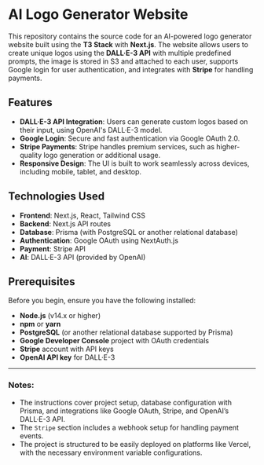 # AI Logo Generator Website

This repository contains the source code for an AI-powered logo generator website built using the **T3 Stack** with **Next.js**. The website allows users to create unique logos using the **DALL·E-3 API** with multiple predefined prompts, the image is stored in S3 and attached to each user, supports Google login for user authentication, and integrates with **Stripe** for handling payments.

## Features

- **DALL·E-3 API Integration**: Users can generate custom logos based on their input, using OpenAI's DALL·E-3 model.
- **Google Login**: Secure and fast authentication via Google OAuth 2.0.
- **Stripe Payments**: Stripe handles premium services, such as higher-quality logo generation or additional usage.
- **Responsive Design**: The UI is built to work seamlessly across devices, including mobile, tablet, and desktop.

## Technologies Used

- **Frontend**: Next.js, React, Tailwind CSS
- **Backend**: Next.js API routes
- **Database**: Prisma (with PostgreSQL or another relational database)
- **Authentication**: Google OAuth using NextAuth.js
- **Payment**: Stripe API
- **AI**: DALL·E-3 API (provided by OpenAI)

## Prerequisites

Before you begin, ensure you have the following installed:

- **Node.js** (v14.x or higher)
- **npm** or **yarn**
- **PostgreSQL** (or another relational database supported by Prisma)
- **Google Developer Console** project with OAuth credentials
- **Stripe** account with API keys
- **OpenAI API key** for DALL·E-3


---

### Notes:
- The instructions cover project setup, database configuration with Prisma, and integrations like Google OAuth, Stripe, and OpenAI’s DALL·E-3 API.
- The `Stripe` section includes a webhook setup for handling payment events.
- The project is structured to be easily deployed on platforms like Vercel, with the necessary environment variable configurations.

